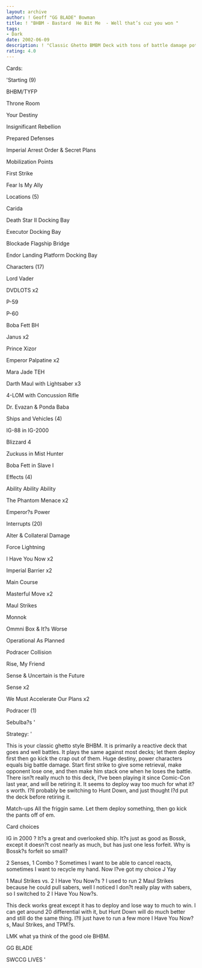 ```yaml
---
layout: archive
author: ! Geoff "GG BLADE" Bowman
title: ! "BHBM - Bastard  He Bit Me  - Well that’s cuz you won "
tags:
- Dark
date: 2002-06-09
description: ! "Classic Ghetto BMBM Deck with tons of battle damage potential."
rating: 4.0
---
```

Cards: 

'Starting (9)

BHBM/TYFP

Throne Room

Your Destiny

Insignificant Rebellion

Prepared Defenses

Imperial Arrest Order & Secret Plans

Mobilization Points

First Strike

Fear Is My Ally


Locations (5)

Carida

Death Star II Docking Bay

Executor Docking Bay

Blockade Flagship Bridge

Endor Landing Platform Docking Bay


Characters (17)

Lord Vader

DVDLOTS x2

P-59

P-60

Boba Fett BH

Janus x2

Prince Xizor

Emperor Palpatine x2

Mara Jade TEH

Darth Maul with Lightsaber x3

4-LOM with Concussion Rifle

Dr. Evazan & Ponda Baba


Ships and Vehicles (4)

IG-88 in IG-2000

Blizzard 4

Zuckuss in Mist Hunter

Boba Fett in Slave I


Effects (4)

Ability Ability Ability

The Phantom Menace x2

Emperor?s Power


Interrupts (20)

Alter & Collateral Damage

Force Lightning

I Have You Now x2

Imperial Barrier x2

Main Course

Masterful Move x2

Maul Strikes

Monnok

Ommni Box & It?s Worse

Operational As Planned

Podracer Collision

Rise, My Friend

Sense & Uncertain is the Future

Sense x2

We Must Accelerate Our Plans x2


Podracer (1)

Sebulba?s '

Strategy: '

This is your classic ghetto style BHBM.  It is primarily a reactive deck that goes and well battles.  It plays the same against most decks; let them deploy first then go kick the crap out of them.  Huge destiny, power characters equals big battle damage.  Start first strike to give some retrieval, make opponent lose one, and then make him stack one when he loses the battle.  There isn?t really much to this deck, I?ve been playing it since Comic-Con last year, and will be retiring it.  It seems to deploy way too much for what it?s worth.  I?ll probably be switching to Hunt Down, and just thought I?d put the deck before retiring it.


Match-ups All the friggin same.  Let them deploy something, then go kick the pants off of em.  


Card choices

IG in 2000 ? It?s a great and overlooked ship.  It?s just as good as Bossk, except it doesn?t cost nearly as much, but has just one less forfeit.  Why is Bossk?s forfeit so small?


2 Senses, 1 Combo ? Sometimes I want to be able to cancel reacts, sometimes I want to recycle my hand.  Now I?ve got my choice J Yay


1 Maul Strikes vs. 2 I Have You Now?s ? I used to run 2 Maul Strikes because he could pull sabers, well I noticed I don?t really play with sabers, so I switched to 2 I Have You Now?s.


This deck works great except it has to deploy and lose way to much to win.  I can get around 20 differential with it, but Hunt Down will do much better and still do the same thing.  I?ll just have to run a few more I Have You Now?s, Maul Strikes, and TPM?s.


LMK what ya think of the good ole BHBM.

GG BLADE


SWCCG LIVES 
'